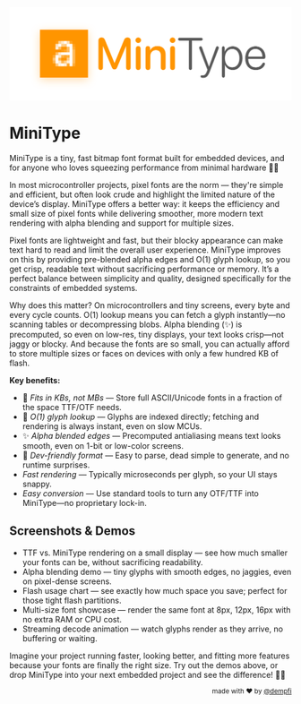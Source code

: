 ![minitype](./assets/minitype.png)

# MiniType

MiniType is a tiny, fast bitmap font format built for embedded devices, and for anyone who loves squeezing performance from minimal hardware 💾🚀

In most microcontroller projects, pixel fonts are the norm — they're simple and efficient, but often look crude and highlight the limited nature of the device’s display. MiniType offers a better way: it keeps the efficiency and small size of pixel fonts while delivering smoother, more modern text rendering with alpha blending and support for multiple sizes.

Pixel fonts are lightweight and fast, but their blocky appearance can make text hard to read and limit the overall user experience. MiniType improves on this by providing pre-blended alpha edges and O(1) glyph lookup, so you get crisp, readable text without sacrificing performance or memory. It’s a perfect balance between simplicity and quality, designed specifically for the constraints of embedded systems.

Why does this matter? On microcontrollers and tiny screens, every byte and every cycle counts. O(1) lookup means you can fetch a glyph instantly—no scanning tables or decompressing blobs. Alpha blending (✨) is precomputed, so even on low-res, tiny displays, your text looks crisp—not jaggy or blocky. And because the fonts are so small, you can actually afford to store multiple sizes or faces on devices with only a few hundred KB of flash.

**Key benefits:**

- 💾 _Fits in KBs, not MBs_ — Store full ASCII/Unicode fonts in a fraction of the space TTF/OTF needs.
- 🚀 _O(1) glyph lookup_ — Glyphs are indexed directly; fetching and rendering is always instant, even on slow MCUs.
- ✨ _Alpha blended edges_ — Precomputed antialiasing means text looks smooth, even on 1-bit or low-color screens.
- 🔧 _Dev-friendly format_ — Easy to parse, dead simple to generate, and no runtime surprises.
- _Fast rendering_ — Typically microseconds per glyph, so your UI stays snappy.
- _Easy conversion_ — Use standard tools to turn any OTF/TTF into MiniType—no proprietary lock-in.

## Screenshots & Demos

- TTF vs. MiniType rendering on a small display — see how much smaller your fonts can be, without sacrificing readability.
- Alpha blending demo — tiny glyphs with smooth edges, no jaggies, even on pixel-dense screens.
- Flash usage chart — see exactly how much space you save; perfect for those tight flash partitions.
- Multi-size font showcase — render the same font at 8px, 12px, 16px with no extra RAM or CPU cost.
- Streaming decode animation — watch glyphs render as they arrive, no buffering or waiting.

Imagine your project running faster, looking better, and fitting more features because your fonts are finally the right size. Try out the demos above, or drop MiniType into your next embedded project and see the difference! 🚀✨

<div align="right"><sup>
  made with ❤️ by <a href="https://github.com/dempfi">@dempfi</a>
</sup></div>
